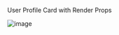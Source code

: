 User Profile Card with Render Props

![image](https://github.com/Roushathbeeviks/user-profile-card/assets/72660512/0179b4c5-b898-4450-b7f9-c2d4c63d56f9)
